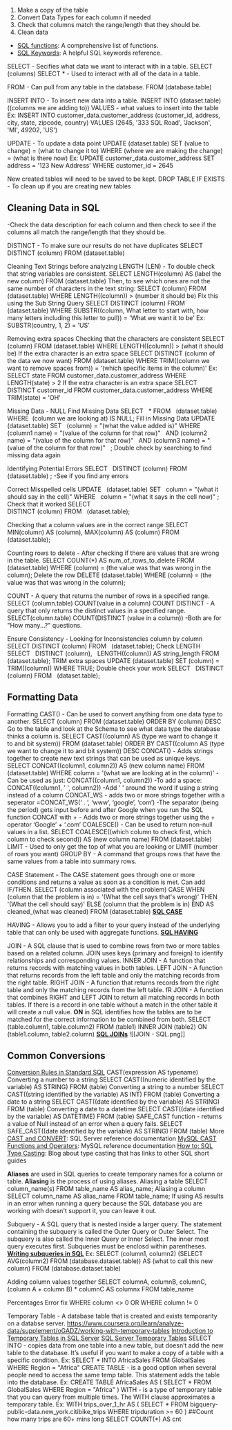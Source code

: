 1. Make a copy of the table
2. Convert Data Types for each column if needed
3. Check that columns match the range/length that they should be.
4. Clean data

-   [SQL functions](https://www.w3schools.com/sql/sql_ref_sqlserver.asp "This link takes you to the W3 Schools SQL reference page for SQL functions."): A comprehensive list of functions.
-   [SQL Keywords](https://www.w3schools.com/sql/sql_ref_keywords.asp "This link takes you to the W3 Schools reference page for SQL keywords."): A helpful SQL keywords reference.

SELECT - Secifies what data we want to interact with in a table.
	SELECT (columns)
SELECT * - Used to interact with all of the data in a table.

FROM - Can pull from any table in the database.
	FROM (database.table)

INSERT INTO - To insert new data into a table.
	INSERT INTO (dataset.table)
		((columns we are adding to))
	VALUES - what values to insert into the table
	Ex: 
		INSERT INTO customer_data.customer_address
			(customer_id, address, city, state, zipcode, country)
		VALUES
			(2645, '333 SQL Road', 'Jackson', 'MI', 49202, 'US')

UPDATE - To update a data point
	UPDATE (dataset.table)
	SET (value to change) = (what to change it to)
	WHERE (where we are making the change) = (what is there now)
	Ex:
		UPDATE customer_data.customer_address
		SET address = '123 New Address'
		WHERE customer_id = 2645

New created tables will need to be saved to be kept.
DROP TABLE IF EXISTS - To clean up if you are creating new tables

## Cleaning Data in SQL 
-Check the data description for each column and then check to see if the columns all match the range/length that they should be.

DISTINCT - To make sure our results do not have duplicates
	SELECT
		DISTINCT (column)
	FROM
		(dataset.table)

Cleaning Text Strings before analyzing
		LENGTH (LEN) - To double check that string variables are consistent.
			SELECT
				LENGTH(column) AS (label the new column)
			FROM
				(dataset.table)
	Then, to see which ones are not the same number of characters in the text string:
		SELECT
			(column)
		FROM
			(dataset.table)
		WHERE
			LENGTH((column)) > (number it should be)
	FIx this using the Sub String Query
		SELECT
			DISTINCT (column)
		FROM
			(dataset.table)
		WHERE
			SUBSTR((column, What letter to start with, how many letters including this letter to pull)) = 'What we want it to be'
					Ex: SUBSTR(country, 1, 2) = 'US'

Removing extra spaces
	Checking that the characters are consistent
		SELECT 
			(column)
		FROM
			(dataset.table)
		WHERE
			LENGTH((column)) > (what it should be)
	If the extra character is an extra space
		SELECT 
			DISTINCT (column of the data we now want)
		FROM
			(dataset.table)
		WHERE
			TRIM((column we want to remove spaces from)) = '(which specific items in the column)'
	Ex:
		SELECT 
			state
		FROM
			customer_data.customer_address
		WHERE
			LENGTH(state) > 2
	If the extra character is an extra space
		SELECT 
			DISTINCT customer_id
		FROM
			customer_data.customer_address
		WHERE
			TRIM(state) = 'OH'

Missing Data - NULL
	Find Missing Data
		SELECT   
			* 
		FROM   
			(dataset.table)
		WHERE 
			(column we are looking at) IS NULL;
	Fill in Missing Data
		UPDATE   
			(dataset.table) 
		SET   
			(column) = "(what the value added is)" 
		WHERE   
			(column1 name) = "(value of the column for that row)"   
			AND (column2 name) = "(value of the column for that row)"   
			AND (column3 name) = "(value of the column for that row)"   ;
	Double check by searching to find missing data again

Identifying Potential Errors
	SELECT   
		DISTINCT (column)
	FROM   
		(dataset.table) ;
	-See if you find any errors

Correct Misspelled cells
		UPDATE   
			(dataset.table)
		 SET   
			 column = "(what it should say in the cell)" 
		WHERE   
			column = "(what it says in the cell now)" ;
	Check that it worked
		SELECT  
			DISTINCT (column) 
		FROM   
			(dataset.table);

Checking that a column values are in the correct range
	SELECT   
		MIN(column) AS (column),
		MAX(column) AS (column) 
	FROM   
		(dataset.table);

Counting rows to delete - After checking if there are values that are wrong in the table.
	SELECT
		COUNT(*) AS num_of_rows_to_delete
	FROM
		(dataset.table)
	WHERE
		(column) = (the value was that was wrong in the column);
Delete the row
	DELETE (dataset.table)
	WHERE (column) = (the value was that was wrong in the column);

COUNT - A query that returns the number of rows in a specified range.
		SELECT (column.table)
		COUNT(value in a column)
	COUNT DISTINCT - A query that only returns the distinct values in a specified range.
		SELECT(column.table)
		COUNT(DISTINCT (value in a column))
	-Both are for "How many...?" questions.

Ensure Consistency - Looking for Inconsistencies column by column
		SELECT
			DISTINCT (column)
		FROM   
			(dataset.table);
	Check LENGTH
		SELECT   
			DISTINCT (column),   LENGTH((column)) AS string_length 
		FROM   
			(dataset.table);
	TRIM extra spaces
		UPDATE
			(dataset.table)
		SET
			 (column) = TRIM((column))
		WHERE TRUE;
	Double check your work
		SELECT   
			DISTINCT (column) 
		FROM   
			(dataset.table);

## Formatting Data
Formatting
	CAST() - Can be used to convert anything from one data type to another.
		SELECT
			(column)
		FROM
			(dataset.table)
		ORDER BY
			(column) DESC
	Go to the table and look at the Schema to see what data type the database thinks a column is.
		SELECT
			CAST((column) AS (type we want to change it to and bit system))
		FROM
			(dataset.table)
		ORDER BY
			CAST((column AS (type we want to change it to and bit system)) DESC
	CONCAT() - Adds strings together to create new text strings that can be used as unique keys.
		SELECT
			CONCAT((column1, column2)) AS (new column name)
		FROM
			(dataset.table)
		WHERE
			column = '(what we are looking at in the column)'
		-Can be used as just: CONCAT((column1, column2))
		-To add a space: CONCAT((column1, ' ', column2))
		-Add ' ' around the word if using a string instead of a column
	CONCAT_WS - adds two or more strings together with a seperator
		=CONCAT_WS(‘ . ’, ‘www’, ‘google’, ‘com’)
		-The separator (being the period) gets input before and after Google when you run the SQL function
	CONCAT with + - Adds two or more strings together using the + operator
		‘Google’ + ‘.com’
	COALESCE() - Can be used to return non-null values in a list.
		SELECT
			COALESCE((which column to check first, which column to check second)) AS (new column name)
		FROM
			(dataset.table)
	LIMIT - Used to only get the top of what you are looking or
		LIMIT (number of rows you want)
	GROUP BY - A command that groups rows that have the same values from a table into summary rows.

CASE Statement - The CASE statement goes through one or more conditions and returns a value as soon as a condition is met. Can add IF/THEN.
	SELECT 
		(column associated with the problem)
		CASE
			WHEN (column that the problem is in) = '(What the cell says that's wrong)' THEN '(What the cell should say)'
			ELSE (column that the problem is in)
			END AS cleaned_(what was cleaned)
	FROM
		(dataset.table)
	[**SQL CASE**](https://www.w3schools.com/sql/sql_case.asp "This link takes you to a W3 Schools tutorial on the SQL CASE statement.")

HAVING - Allows you to add a filter to your query instead of the underlying table that can only be used with aggregate functions.
	[**SQL HAVING**](http://www-db.deis.unibo.it/courses/TW/DOCS/w3schools/sql/sql_having.asp.html "This link takes you to the W3 Schools tutorial on the SQL HAVING clause.")

JOIN - A SQL clause that is used to combine rows from two or more tables based on a related column. JOIN uses keys (primary and foreign) to identify relationships and corresponding values.
	INNER JOIN - A function that returns records with matching values in both tables.
	LEFT JOIN - A function that returns records from the left table and only the matching records from the right table.
	RIGHT JOIN - A function that returns records from the right table and only the matching records from the left table.
	fR JOIN - A function that combines RIGHT and LEFT JOIN to return all matching records in both tables.
		If there is a record in one table without a match in the other table it will create a null value.
	**ON** in SQL identifies how the tables are to be matched for the correct information to be combined from both.
		SELECT (table.column1, table.column2)
		FROM (table1)
		INNER JOIN (table2)
		ON (table1.column, table2.column)
	[**SQL JOINs**](https://www.w3schools.com/sql/sql_join.asp "This link takes you to a W3 Schools tutorial on SQL JOINs.")
![[JOIN - SQL.png]]

## Common Conversions
[Conversion Rules in Standard SQL](https://cloud.google.com/bigquery/docs/reference/standard-sql/conversion_rules "This link takes you to the Google Cloud BigQuery documentation on SQL.")
	CAST(expression AS typename)
	Converting a number to a string
		SELECT 
		CAST((numeric identified by the variable) AS STRING)
		FROM (table)
	Converting a string to a number
		SELECT
		CAST((string identified by the variable) AS INT)
		FROM (table)
	Converting a date to a string
		SELECT
		CAST((date identified by the variable) AS STRING)
		FROM (table)
	Converting a date to a datetime
		SELECT
		CAST((date identified by the variable) AS DATETIME)
		FROM (table)
	SAFE_CAST function - returns a value of Null instead of an error when a query fails.
		SELECT
		SAFE_CAST((date identified by the variable) AS STRING)
		FROM (table)
	More
		[CAST and CONVERT](https://docs.microsoft.com/en-us/sql/t-sql/functions/cast-and-convert-transact-sql?view=sql-server-ver15 "This link takes you to Microsoft SQL Server documentation for CAST and CONVERT."): SQL Server reference documentation
	    [MySQL CAST Functions and Operators](https://dev.mysql.com/doc/refman/8.0/en/cast-functions.html "This link takes you to MySQL reference documentation for CAST functions."): MySQL reference documentation
	    [How to: SQL Type Casting](https://www.blendo.co/blog/how-to-sql-type-casting/ "This link takes you to a blog on type casting in SQL."): Blog about type casting that has links to other SQL short guides

**Aliases** are used in SQL queries to create temporary names for a column or table.
	**Aliasing** is the process of using aliases.
		Aliasing a table
			SELECT column_name(s)
			FROM table_name AS alias_name;
		Aliasing a column
			SELECT column_name AS alias_name
			FROM table_name;
	If using AS results in an error when running a query because the SQL database you are working with doesn't support it, you can leave it out.

Subquery - A SQL query that is nested inside a larger query.
	The statement containing the subquery is called the Outer Query or Outer Select.
	The subquery is also called the Inner Query or Inner Select.
		The inner most query executes first.
	Subqueries must be enclosd within parentheses.
	[**Writing subqueries in SQL**](https://mode.com/sql-tutorial/sql-sub-queries/ "This link takes you to a Mode SQL tutorial on writing subqueries.")
	Ex: 
		SELECT (column1, column2)
			(SELECT
				AVG(column2)
			FROM (database.dataset.table)) AS (what to call this new column)
		FROM (database.dataset.table)

Adding column values together
	SELECT
		columnA,
		columnB,
		columnC,
		(column A + column B) * columnC AS columnx
	FROM
		table_name

Percentages
	Error fix
		WHERE
			column <> 0
	OR
		WHERE
			column != 0

Temporary Table - A database table that is created and exists temporarity on a databse server.
	https://www.coursera.org/learn/analyze-data/supplement/oGADZ/working-with-temporary-tables
		[Introduction to Temporary Tables in SQL Server](https://codingsight.com/introduction-to-temporary-tables-in-sql-server/ "This link takes you to an article that describes how to create a temporary table in SQL Server.")
		[SQL Server Temporary Tables](https://www.sqlservertutorial.net/sql-server-basics/sql-server-temporary-tables/ "This link takes you to a tutorial on how to create temporary tables in SQL Server.")
	SELECT INTO - copies data from one table into a new table, but doesn’t add the new table to the database. It’s useful if you want to make a copy of a table with a specific condition.
		Ex:
			SELECT *
			INTO AfricaSales
			FROM GlobalSales
			WHERE Region = "Africa"
	CREATE TABLE - is a good option when several people need to access the same temp table. This statement adds the table into the database.
		Ex:
			CREATE TABLE AfricaSales AS
			(
			SELECT *
			FROM GlobalSales
			WHERE Region = "Africa"
			)
	 WITH - is a type of temporary table that you can query from multiple times.
		The WITH clause approximates a temporary table.
		Ex:
			WITH trips_over_1_hr AS (
				SELECT *
				FROM
					bigquery-public-data.new_york.citibike_trips
				WHERE
					tripduration >= 60
						)
				##Count how many trips are 60+ mins long
				SELECT
					COUNT(*) AS cnt


